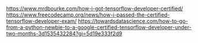 https://www.mrdbourke.com/how-i-got-tensorflow-developer-certified/
https://www.freecodecamp.org/news/how-i-passed-the-certified-tensorflow-developer-exam/
https://towardsdatascience.com/how-to-go-from-a-python-newbie-to-a-google-certified-tensorflow-developer-under-two-months-3d1535432284?gi=5d19e333f2d9

